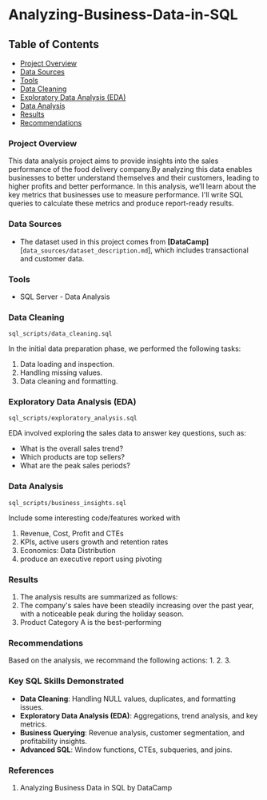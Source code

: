 # Analyzing-Business-Data-in-SQL

## Table of Contents

- [Project Overview](#project-overview)
- [Data Sources](#data-sources)
- [Tools](#tools)
- [Data Cleaning](#data-cleaning)
- [Exploratory Data Analysis (EDA)](#exploratory-data-analysis(EDA))
- [Data Analysis](#data-analysis)
- [Results](#results)
- [Recommendations](#recommendations)

### Project Overview

This data analysis project aims to provide insights into the sales performance of the food delivery company.By analyzing this data enables businesses to better understand themselves and their customers, leading to higher profits and better performance. In this analysis, we’ll learn about the key metrics that businesses use to measure performance. I'll write SQL queries to calculate these metrics and produce report-ready results. 

### Data Sources

- The dataset used in this project comes from **[DataCamp]**[`data_sources/dataset_description.md`], which includes transactional and customer data.

### Tools

- SQL Server - Data Analysis

### Data Cleaning
`sql_scripts/data_cleaning.sql`
  
In the initial data preparation phase, we performed the following tasks:
1. Data loading and inspection.
2. Handling missing values.
3. Data cleaning and formatting.

### Exploratory Data Analysis (EDA)
`sql_scripts/exploratory_analysis.sql`

EDA involved exploring the sales data to answer key questions, such as:

- What is the overall sales trend?
- Which products are top sellers?
- What are the peak sales periods?

### Data Analysis  
`sql_scripts/business_insights.sql`
  
Include some interesting code/features worked with
1. Revenue, Cost, Profit and CTEs
2. KPIs, active users growth and retention rates
3. Economics: Data Distribution
4. produce an executive report using pivoting


### Results

1. The analysis results are summarized as follows:
2. The company's sales have been steadily increasing over the past year, with a noticeable peak during the holiday season.
3. Product Category A is the best-performing

### Recommendations

Based on the analysis, we recommand the following actions:
1. 
2. 
3.

### Key SQL Skills Demonstrated

- **Data Cleaning**: Handling NULL values, duplicates, and formatting issues.
- **Exploratory Data Analysis (EDA)**: Aggregations, trend analysis, and key metrics.
- **Business Querying**: Revenue analysis, customer segmentation, and profitability insights.
- **Advanced SQL**: Window functions, CTEs, subqueries, and joins.


### References
1. Analyzing Business Data in SQL by DataCamp
